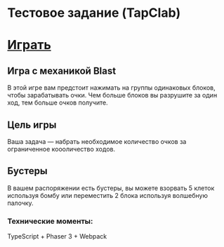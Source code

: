 # Тестовое задание (TapClab)

# [Играть](https://jimgames.ru/blast/)

## Игра с механикой Blast
В этой игре вам предстоит нажимать на группы одинаковых блоков, чтобы зарабатывать очки. Чем больше блоков вы разрушите за один ход, тем больше очков получите.

## Цель игры
Ваша задача — набрать необходимое количество очков за ограниченное коооличество ходов.

## Бустеры
В вашем распоряжении есть бустеры, вы можете взорвать 5 клеток используя бомбу или переместить 2 блока используя волшебную палочку.
<!-- ![](https://i.yapx.ru/V6n3k.png "Blast") -->


### Технические моменты: 
TypeScript + Phaser 3 + Webpack


